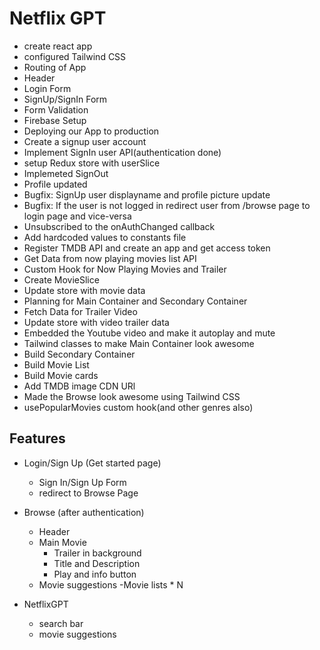 # Netflix GPT

- create react app
- configured Tailwind CSS
- Routing of App
- Header
- Login Form
- SignUp/SignIn Form
- Form Validation
- Firebase Setup
- Deploying our App to production
- Create a signup user account
- Implement SignIn user API(authentication done)
- setup Redux store with userSlice
- Implemeted SignOut
- Profile updated
- Bugfix: SignUp user displayname and profile picture update
- Bugfix: If the user is not logged in redirect user from /browse page to login page and vice-versa
- Unsubscribed to the onAuthChanged callback
- Add hardcoded values to constants file
- Register TMDB API and create an app and get access token
- Get Data from now playing movies list API
- Custom Hook for Now Playing Movies and Trailer
- Create MovieSlice
- Update store with movie data
- Planning for Main Container and Secondary Container
- Fetch Data for Trailer Video
- Update store with video trailer data
- Embedded the Youtube video and make it autoplay and mute
- Tailwind classes to make Main Container look awesome
- Build Secondary Container
- Build Movie List
- Build Movie cards
- Add TMDB image CDN URl
- Made the Browse look awesome using Tailwind CSS
- usePopularMovies custom hook(and other genres also)

## Features

- Login/Sign Up (Get started page)
  - Sign In/Sign Up Form
  - redirect to Browse Page

- Browse (after authentication)
  - Header
  - Main Movie
    - Trailer in background
    - Title and Description
    - Play and info button
  - Movie suggestions
    -Movie lists * N

- NetflixGPT
  - search bar
  - movie suggestions
  